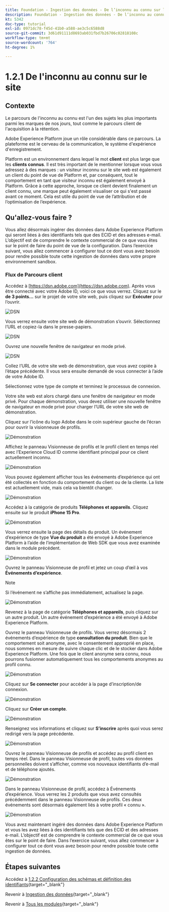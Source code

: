 ```yaml
---
title: Foundation - Ingestion des données - De l’inconnu au connu sur le site web
description: Foundation - Ingestion des données - De l’inconnu au connu sur le site web
kt: 5342
doc-type: tutorial
exl-id: 0971dc78-f45d-41b0-a588-ae3c5c6588d8
source-git-commit: 3d61d91111d8693ab031fbd7b26706c02818108c
workflow-type: tm+mt
source-wordcount: '764'
ht-degree: 1%

---
```


# 1.2.1 De l&#39;inconnu au connu sur le site

## Contexte

Le parcours de l&#39;inconnu au connu est l&#39;un des sujets les plus importants parmi les marques de nos jours, tout comme le parcours client de l&#39;acquisition à la rétention.

Adobe Experience Platform joue un rôle considérable dans ce parcours. La plateforme est le cerveau de la communication, le système d&#39;expérience d&#39;enregistrement.

Platform est un environnement dans lequel le mot **client** est plus large que les **clients connus**. Il est très important de le mentionner lorsque vous vous adressez à des marques : un visiteur inconnu sur le site web est également un client du point de vue de Platform et, par conséquent, tout le comportement en tant que visiteur inconnu est également envoyé à Platform. Grâce à cette approche, lorsque ce client devient finalement un client connu, une marque peut également visualiser ce qui s&#39;est passé avant ce moment. Cela est utile du point de vue de l’attribution et de l’optimisation de l’expérience.

## Qu&#39;allez-vous faire ?

Vous allez désormais ingérer des données dans Adobe Experience Platform qui seront liées à des identifiants tels que des ECID et des adresses e-mail. L’objectif est de comprendre le contexte commercial de ce que vous êtes sur le point de faire du point de vue de la configuration. Dans l’exercice suivant, vous allez commencer à configurer tout ce dont vous avez besoin pour rendre possible toute cette ingestion de données dans votre propre environnement sandbox.

### Flux de Parcours client

Accédez à [https://dsn.adobe.com](https://dsn.adobe.com). Après vous être connecté avec votre Adobe ID, voici ce que vous verrez. Cliquez sur le **de 3 points...** sur le projet de votre site web, puis cliquez sur **Exécuter** pour l’ouvrir.

![DSN &#x200B;](./../../datacollection/dc1.1/images/web8.png)

Vous verrez ensuite votre site web de démonstration s’ouvrir. Sélectionnez l’URL et copiez-la dans le presse-papiers.

![DSN &#x200B;](./../../../getting-started/gettingstarted/images/web3.png)

Ouvrez une nouvelle fenêtre de navigateur en mode privé.

![DSN &#x200B;](./../../../getting-started/gettingstarted/images/web4.png)

Collez l’URL de votre site web de démonstration, que vous avez copiée à l’étape précédente. Il vous sera ensuite demandé de vous connecter à l’aide de votre Adobe ID.

Sélectionnez votre type de compte et terminez le processus de connexion.

Votre site web est alors chargé dans une fenêtre de navigateur en mode privé. Pour chaque démonstration, vous devez utiliser une nouvelle fenêtre de navigateur en mode privé pour charger l’URL de votre site web de démonstration.

Cliquez sur l’icône du logo Adobe dans le coin supérieur gauche de l’écran pour ouvrir la visionneuse de profils.

![Démonstration](./images/pv1.png)

Affichez le panneau Visionneuse de profils et le profil client en temps réel avec l’Experience Cloud ID **&#x200B;**&#x200B;comme identifiant principal pour ce client actuellement inconnu.

![Démonstration](./images/pv2.png)

Vous pouvez également afficher tous les événements d’expérience qui ont été collectés en fonction du comportement du client ou de la cliente. La liste est actuellement vide, mais cela va bientôt changer.

![Démonstration](./images/pv3.png)

Accédez à la catégorie de produits **Téléphones et appareils**. Cliquez ensuite sur le produit **iPhone 15 Pro**.

![Démonstration](./images/pv4.png)

Vous verrez ensuite la page des détails du produit. Un événement d’expérience de type **Vue du produit** a été envoyé à Adobe Experience Platform à l’aide de l’implémentation de Web SDK que vous avez examinée dans le module précédent.

![Démonstration](./images/pv5.png)

Ouvrez le panneau Visionneuse de profil et jetez un coup d’œil à vos **Événements d’expérience**.

>[!NOTE]
>
>Si l’événement ne s’affiche pas immédiatement, actualisez la page.

![Démonstration](./images/pv6.png)

Revenez à la page de catégorie **Téléphones et appareils**, puis cliquez sur un autre produit. Un autre événement d’expérience a été envoyé à Adobe Experience Platform.

Ouvrez le panneau Visionneuse de profils. Vous verrez désormais 2 événements d’expérience de type **consultation du produit**. Bien que le comportement soit anonyme, avec le consentement approprié en place, nous sommes en mesure de suivre chaque clic et de le stocker dans Adobe Experience Platform. Une fois que le client anonyme sera connu, nous pourrons fusionner automatiquement tous les comportements anonymes au profil connu.

![Démonstration](./images/pv7.png)

Cliquez sur **Se connecter** pour accéder à la page d’inscription/de connexion.

![Démonstration](./images/pv8.png)

Cliquez sur **Créer un compte**.

![Démonstration](./images/pv9.png)

Renseignez vos informations et cliquez sur **S’inscrire** après quoi vous serez redirigé vers la page précédente.

![Démonstration](./images/pv10.png)

Ouvrez le panneau Visionneuse de profils et accédez au profil client en temps réel. Dans le panneau Visionneuse de profil, toutes vos données personnelles doivent s’afficher, comme vos nouveaux identifiants d’e-mail et de téléphone ajoutés.

![Démonstration](./images/pv11.png)

Dans le panneau Visionneuse de profil, accédez à Événements d’expérience. Vous verrez les 2 produits que vous avez consultés précédemment dans le panneau Visionneuse de profils. Ces deux événements sont désormais également liés à votre profil « connu ».

![Démonstration](./images/pv12.png)

Vous avez maintenant ingéré des données dans Adobe Experience Platform et vous les avez liées à des identifiants tels que des ECID et des adresses e-mail. L’objectif est de comprendre le contexte commercial de ce que vous êtes sur le point de faire. Dans l’exercice suivant, vous allez commencer à configurer tout ce dont vous avez besoin pour rendre possible toute cette ingestion de données.

## Étapes suivantes

Accédez à [1.2.2 Configuration des schémas et définition des identifiants](./ex2.md){target="_blank"}

Revenir à [Ingestion des données](./data-ingestion.md){target="_blank"}

Revenir à [Tous les modules](./../../../../overview.md){target="_blank"}
